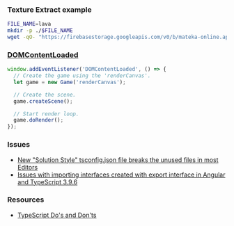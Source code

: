 ### Texture Extract example
``` bash
FILE_NAME=lava
mkdir -p ./$FILE_NAME
wget -qO- "https://firebasestorage.googleapis.com/v0/b/mateka-online.appspot.com/o/textures%2F$FILE_NAME.tar.xz?alt=media" | tar -xvJ -C ./$FILE_NAME
```

### [DOMContentLoaded](https://developer.mozilla.org/en-US/docs/Web/API/Window/DOMContentLoaded_event)
``` javascript
window.addEventListener('DOMContentLoaded', () => {
  // Create the game using the 'renderCanvas'.
  let game = new Game('renderCanvas');

  // Create the scene.
  game.createScene();

  // Start render loop.
  game.doRender();
});
```

### Issues
* [New "Solution Style" tsconfig.json file breaks the unused files in most Editors](https://github.com/angular/angular-cli/issues/18040)
* [Issues with importing interfaces created with export interface in Angular and TypeScript 3.9.6](https://github.com/angular/angular-cli/issues/18170)

### Resources
* [TypeScript Do's and Don'ts](https://www.typescriptlang.org/docs/handbook/declaration-files/do-s-and-don-ts.html)
